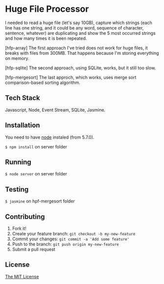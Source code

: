 # Huge File Processor

I needed to read a huge file (let's say 10GB), capture which strings (each line has one string, and it could be any word, sequence of character, sentence, whatever) are duplicating and show the 5 most occurred strings and how many times it is been repeated.

[hfp-array] The first approach I've tried does not work for huge files, it breaks with files from 300MB. That happens because I'm storing everything on memory.

[hfp-sqlite] The second approach, using SQLite, works, but it still too slow.

[hfp-mergesort] The last approch, which works, uses merge sort comparison-based sorting algorithm.


## Tech Stack

Javascript, Node, Event Stream, SQLite, Jasmine.


## Installation

You need to have [node](https://nodejs.org/en/download/) instaled (from 5.7.0).

`$ npm install` on server folder


## Running

`$ node server` on server folder


## Testing

`$ jasmine` on hpf-mergesort folder


## Contributing

1. Fork it!
2. Create your feature branch: `git checkout -b my-new-feature`
3. Commit your changes: `git commit -a 'Add some feature'`
4. Push to the branch: `git push origin my-new-feature`
5. Submit a pull request


## License

<a href="http://opensource.org/licenses/MIT" target="_blank">The MIT License</a>